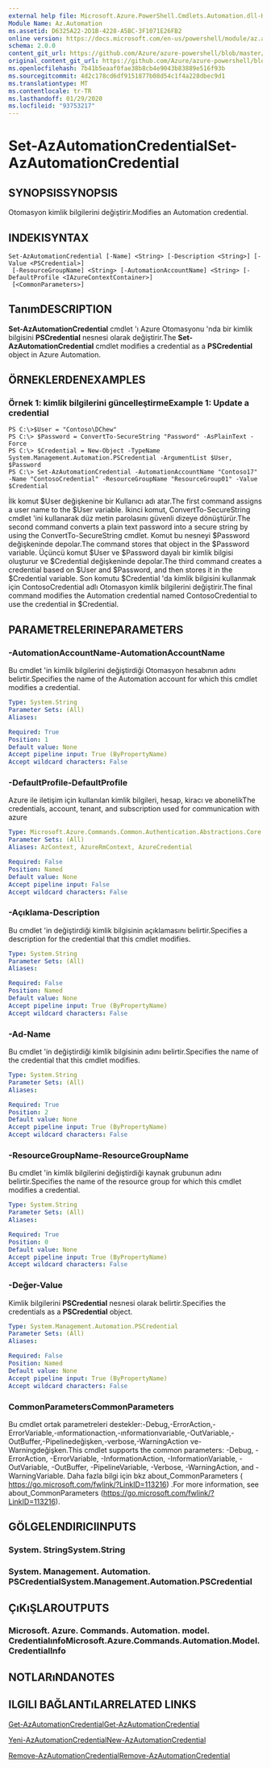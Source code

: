 ```yaml
---
external help file: Microsoft.Azure.PowerShell.Cmdlets.Automation.dll-Help.xml
Module Name: Az.Automation
ms.assetid: D6325A22-2D1B-4228-A5BC-3F1071E26FB2
online version: https://docs.microsoft.com/en-us/powershell/module/az.automation/set-azautomationcredential
schema: 2.0.0
content_git_url: https://github.com/Azure/azure-powershell/blob/master/src/Automation/Automation/help/Set-AzAutomationCredential.md
original_content_git_url: https://github.com/Azure/azure-powershell/blob/master/src/Automation/Automation/help/Set-AzAutomationCredential.md
ms.openlocfilehash: 7b41b5eaaf0fae38b8cb4e9043b83889e516f93b
ms.sourcegitcommit: 4d2c178cd6df9151877b08d54c1f4a228dbec9d1
ms.translationtype: MT
ms.contentlocale: tr-TR
ms.lasthandoff: 01/29/2020
ms.locfileid: "93753217"
---
```

# <span data-ttu-id="e63a1-101">Set-AzAutomationCredential</span><span class="sxs-lookup"><span data-stu-id="e63a1-101">Set-AzAutomationCredential</span></span>

## <span data-ttu-id="e63a1-102">SYNOPSIS</span><span class="sxs-lookup"><span data-stu-id="e63a1-102">SYNOPSIS</span></span>
<span data-ttu-id="e63a1-103">Otomasyon kimlik bilgilerini değiştirir.</span><span class="sxs-lookup"><span data-stu-id="e63a1-103">Modifies an Automation credential.</span></span>

## <span data-ttu-id="e63a1-104">INDEKI</span><span class="sxs-lookup"><span data-stu-id="e63a1-104">SYNTAX</span></span>

```
Set-AzAutomationCredential [-Name] <String> [-Description <String>] [-Value <PSCredential>]
 [-ResourceGroupName] <String> [-AutomationAccountName] <String> [-DefaultProfile <IAzureContextContainer>]
 [<CommonParameters>]
```

## <span data-ttu-id="e63a1-105">Tanım</span><span class="sxs-lookup"><span data-stu-id="e63a1-105">DESCRIPTION</span></span>
<span data-ttu-id="e63a1-106">**Set-AzAutomationCredential** cmdlet 'ı Azure Otomasyonu 'nda bir kimlik bilgisini **PSCredential** nesnesi olarak değiştirir.</span><span class="sxs-lookup"><span data-stu-id="e63a1-106">The **Set-AzAutomationCredential** cmdlet modifies a credential as a **PSCredential** object in Azure Automation.</span></span>

## <span data-ttu-id="e63a1-107">ÖRNEKLERDEN</span><span class="sxs-lookup"><span data-stu-id="e63a1-107">EXAMPLES</span></span>

### <span data-ttu-id="e63a1-108">Örnek 1: kimlik bilgilerini güncelleştirme</span><span class="sxs-lookup"><span data-stu-id="e63a1-108">Example 1: Update a credential</span></span>
```
PS C:\>$User = "Contoso\DChew"
PS C:\> $Password = ConvertTo-SecureString "Password" -AsPlainText -Force
PS C:\> $Credential = New-Object -TypeName System.Management.Automation.PSCredential -ArgumentList $User, $Password
PS C:\> Set-AzAutomationCredential -AutomationAccountName "Contoso17" -Name "ContosoCredential" -ResourceGroupName "ResourceGroup01" -Value $Credential
```

<span data-ttu-id="e63a1-109">İlk komut $User değişkenine bir Kullanıcı adı atar.</span><span class="sxs-lookup"><span data-stu-id="e63a1-109">The first command assigns a user name to the $User variable.</span></span>
<span data-ttu-id="e63a1-110">İkinci komut, ConvertTo-SecureString cmdlet 'ini kullanarak düz metin parolasını güvenli dizeye dönüştürür.</span><span class="sxs-lookup"><span data-stu-id="e63a1-110">The second command converts a plain text password into a secure string by using the ConvertTo-SecureString cmdlet.</span></span>
<span data-ttu-id="e63a1-111">Komut bu nesneyi $Password değişkeninde depolar.</span><span class="sxs-lookup"><span data-stu-id="e63a1-111">The command stores that object in the $Password variable.</span></span>
<span data-ttu-id="e63a1-112">Üçüncü komut $User ve $Password dayalı bir kimlik bilgisi oluşturur ve $Credential değişkeninde depolar.</span><span class="sxs-lookup"><span data-stu-id="e63a1-112">The third command creates a credential based on $User and $Password, and then stores it in the $Credential variable.</span></span>
<span data-ttu-id="e63a1-113">Son komutu $Credential 'da kimlik bilgisini kullanmak için ContosoCredential adlı Otomasyon kimlik bilgilerini değiştirir.</span><span class="sxs-lookup"><span data-stu-id="e63a1-113">The final command modifies the Automation credential named ContosoCredential to use the credential in $Credential.</span></span>

## <span data-ttu-id="e63a1-114">PARAMETRELERINE</span><span class="sxs-lookup"><span data-stu-id="e63a1-114">PARAMETERS</span></span>

### <span data-ttu-id="e63a1-115">-AutomationAccountName</span><span class="sxs-lookup"><span data-stu-id="e63a1-115">-AutomationAccountName</span></span>
<span data-ttu-id="e63a1-116">Bu cmdlet 'in kimlik bilgilerini değiştirdiği Otomasyon hesabının adını belirtir.</span><span class="sxs-lookup"><span data-stu-id="e63a1-116">Specifies the name of the Automation account for which this cmdlet modifies a credential.</span></span>

```yaml
Type: System.String
Parameter Sets: (All)
Aliases:

Required: True
Position: 1
Default value: None
Accept pipeline input: True (ByPropertyName)
Accept wildcard characters: False
```

### <span data-ttu-id="e63a1-117">-DefaultProfile</span><span class="sxs-lookup"><span data-stu-id="e63a1-117">-DefaultProfile</span></span>
<span data-ttu-id="e63a1-118">Azure ile iletişim için kullanılan kimlik bilgileri, hesap, kiracı ve abonelik</span><span class="sxs-lookup"><span data-stu-id="e63a1-118">The credentials, account, tenant, and subscription used for communication with azure</span></span>

```yaml
Type: Microsoft.Azure.Commands.Common.Authentication.Abstractions.Core.IAzureContextContainer
Parameter Sets: (All)
Aliases: AzContext, AzureRmContext, AzureCredential

Required: False
Position: Named
Default value: None
Accept pipeline input: False
Accept wildcard characters: False
```

### <span data-ttu-id="e63a1-119">-Açıklama</span><span class="sxs-lookup"><span data-stu-id="e63a1-119">-Description</span></span>
<span data-ttu-id="e63a1-120">Bu cmdlet 'in değiştirdiği kimlik bilgisinin açıklamasını belirtir.</span><span class="sxs-lookup"><span data-stu-id="e63a1-120">Specifies a description for the credential that this cmdlet modifies.</span></span>

```yaml
Type: System.String
Parameter Sets: (All)
Aliases:

Required: False
Position: Named
Default value: None
Accept pipeline input: True (ByPropertyName)
Accept wildcard characters: False
```

### <span data-ttu-id="e63a1-121">-Ad</span><span class="sxs-lookup"><span data-stu-id="e63a1-121">-Name</span></span>
<span data-ttu-id="e63a1-122">Bu cmdlet 'in değiştirdiği kimlik bilgisinin adını belirtir.</span><span class="sxs-lookup"><span data-stu-id="e63a1-122">Specifies the name of the credential that this cmdlet modifies.</span></span>

```yaml
Type: System.String
Parameter Sets: (All)
Aliases:

Required: True
Position: 2
Default value: None
Accept pipeline input: True (ByPropertyName)
Accept wildcard characters: False
```

### <span data-ttu-id="e63a1-123">-ResourceGroupName</span><span class="sxs-lookup"><span data-stu-id="e63a1-123">-ResourceGroupName</span></span>
<span data-ttu-id="e63a1-124">Bu cmdlet 'in kimlik bilgilerini değiştirdiği kaynak grubunun adını belirtir.</span><span class="sxs-lookup"><span data-stu-id="e63a1-124">Specifies the name of the resource group for which this cmdlet modifies a credential.</span></span>

```yaml
Type: System.String
Parameter Sets: (All)
Aliases:

Required: True
Position: 0
Default value: None
Accept pipeline input: True (ByPropertyName)
Accept wildcard characters: False
```

### <span data-ttu-id="e63a1-125">-Değer</span><span class="sxs-lookup"><span data-stu-id="e63a1-125">-Value</span></span>
<span data-ttu-id="e63a1-126">Kimlik bilgilerini **PSCredential** nesnesi olarak belirtir.</span><span class="sxs-lookup"><span data-stu-id="e63a1-126">Specifies the credentials as a **PSCredential** object.</span></span>

```yaml
Type: System.Management.Automation.PSCredential
Parameter Sets: (All)
Aliases:

Required: False
Position: Named
Default value: None
Accept pipeline input: True (ByPropertyName)
Accept wildcard characters: False
```

### <span data-ttu-id="e63a1-127">CommonParameters</span><span class="sxs-lookup"><span data-stu-id="e63a1-127">CommonParameters</span></span>
<span data-ttu-id="e63a1-128">Bu cmdlet ortak parametreleri destekler:-Debug,-ErrorAction,-ErrorVariable,-ınformationaction,-ınformationvariable,-OutVariable,-OutBuffer,-Pipelinedeğişken,-verbose,-WarningAction ve-Warningdeğişken.</span><span class="sxs-lookup"><span data-stu-id="e63a1-128">This cmdlet supports the common parameters: -Debug, -ErrorAction, -ErrorVariable, -InformationAction, -InformationVariable, -OutVariable, -OutBuffer, -PipelineVariable, -Verbose, -WarningAction, and -WarningVariable.</span></span> <span data-ttu-id="e63a1-129">Daha fazla bilgi için bkz about_CommonParameters ( https://go.microsoft.com/fwlink/?LinkID=113216) .</span><span class="sxs-lookup"><span data-stu-id="e63a1-129">For more information, see about_CommonParameters (https://go.microsoft.com/fwlink/?LinkID=113216).</span></span>

## <span data-ttu-id="e63a1-130">GÖLGELENDIRICI</span><span class="sxs-lookup"><span data-stu-id="e63a1-130">INPUTS</span></span>

### <span data-ttu-id="e63a1-131">System. String</span><span class="sxs-lookup"><span data-stu-id="e63a1-131">System.String</span></span>

### <span data-ttu-id="e63a1-132">System. Management. Automation. PSCredential</span><span class="sxs-lookup"><span data-stu-id="e63a1-132">System.Management.Automation.PSCredential</span></span>

## <span data-ttu-id="e63a1-133">ÇıKıŞLAR</span><span class="sxs-lookup"><span data-stu-id="e63a1-133">OUTPUTS</span></span>

### <span data-ttu-id="e63a1-134">Microsoft. Azure. Commands. Automation. model. Credentialınfo</span><span class="sxs-lookup"><span data-stu-id="e63a1-134">Microsoft.Azure.Commands.Automation.Model.CredentialInfo</span></span>

## <span data-ttu-id="e63a1-135">NOTLARıNDA</span><span class="sxs-lookup"><span data-stu-id="e63a1-135">NOTES</span></span>

## <span data-ttu-id="e63a1-136">ILGILI BAĞLANTıLAR</span><span class="sxs-lookup"><span data-stu-id="e63a1-136">RELATED LINKS</span></span>

[<span data-ttu-id="e63a1-137">Get-AzAutomationCredential</span><span class="sxs-lookup"><span data-stu-id="e63a1-137">Get-AzAutomationCredential</span></span>](./Get-AzAutomationCredential.md)

[<span data-ttu-id="e63a1-138">Yeni-AzAutomationCredential</span><span class="sxs-lookup"><span data-stu-id="e63a1-138">New-AzAutomationCredential</span></span>](./New-AzAutomationCredential.md)

[<span data-ttu-id="e63a1-139">Remove-AzAutomationCredential</span><span class="sxs-lookup"><span data-stu-id="e63a1-139">Remove-AzAutomationCredential</span></span>](./Remove-AzAutomationCredential.md)


